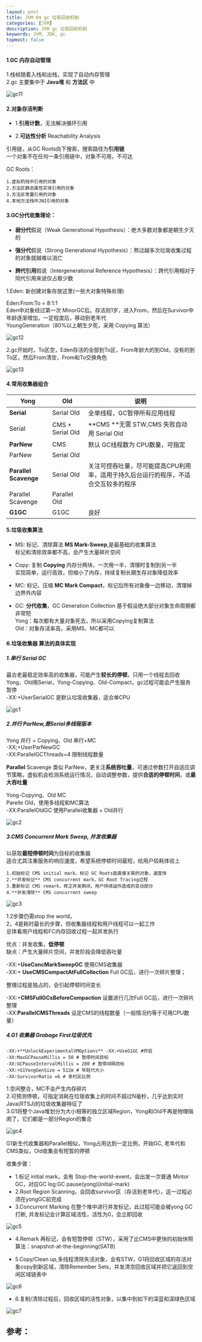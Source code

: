 ```yaml
---
layout: post
title: JVM 04 gc 垃圾回收机制
categories: [JVM]
description: JVM gc 垃圾回收机制
keywords: JVM, JDK, gc
topmost: false
---
```


#### 1.GC 内存自动管理

1.栈帧随着入栈和出栈，实现了自动内存管理  
2.gc 主要集中于 **Java堆** 和 **方法区** 中

![gc11](../images/posts/2016-07-14-jvm-gc/gc11.png)

#### 2.对象存活判断

- 1.**引用计数**，无法解决循环引用

- 2.**可达性分析** Reachability Analysis

引用链，从GC Roots向下搜索，搜索路径为**引用链**  
一个对象不在任何一条引用链中，对象不可用，不可达

GC Roots：

```
1.虚拟机栈中引用的对象
2.方法区静态属性实体引用的对象
3.方法区常量引用的对象
4.本地方法栈中JNI引用的对象
```



#### 3.GC分代收集理论：

- **弱分代**假说（Weak Generational Hypothesis）：绝大多数对象都是朝生夕灭的

- **强分代**假说（Strong Generational Hypothesis）：熬过越多次垃圾收集过程的对象就越难以消亡

- **跨代引用**假说（Intergenerational Reference Hypothesis）：跨代引用相对于同代引用来说仅占极少数

1.Eden: 新创建对象存放这里(一些大对象特殊处理)  

Eden:From:To = 8:1:1   
Eden中对象经过第一次 MinorGC后。存活则1岁，进入From，然后在Survivor中年龄逐渐增加，一定程度后，移动到老年代  
YoungGeneration（80%以上朝生夕死，采用 Copying 算法）

![gc12](/images/posts/2016-07-14-jvm-gc/gc12.png)

2.gc开始时，To区空，Eden存活的全部到To区，From年龄大的到Old，没有的到To区，然后From清空，From和To交换角色

![gc13](/images/posts/2016-07-14-jvm-gc/gc13.png)



#### 4.常用收集器组合

| Yong                  | Old                | 说明                                                         |
| --------------------- | ------------------ | ------------------------------------------------------------ |
| **Serial**            | Serial   Old       | 全单线程，GC暂停所有应用线程                                 |
| Serial                | CMS +   Serial Old | **CMS **无需 STW,CMS 失败自动用 Serial   Old                 |
| **ParNew**            | CMS                | 默认 GC线程数为 CPU数量，可指定                              |
| ParNew                | Serial   Old       |                                                              |
| **Parallel Scavenge** | Serial   Old       | 关注可控吞吐量，尽可能提高CPU利用率，适用于持久后台运行的程序，不适合交互较多的程序 |
| Parallel  Scavenge    | Parallel   Old     |                                                              |
| **G1GC**              | G1GC               | 良好                                                         |

#### 5.垃圾收集算法

- MS: 标记、清除算法 **MS Mark-Sweep**,是最基础的收集算法  
  标记和清除效率都不高，会产生大量碎片空间

- Copy: 复制 **Copying** 内存分两块，一次用一半，清理时复制到另一半  
  实现简单，运行高效，但缩小了内存，持续复制长期生存对象降低效率

- MC: 标记、压缩 **MC Mark Compact**，标记后所有对象像一边移动，清理掉边界外内容 

- GC: **分代收集**，GC Generation Collection 基于假设绝大部分对象生命周期都非常短   
  Yong：每次都有大量对象死去，所以采用Copying复制算法   
  Old：对象存活率高，采用MS、MC都可以

#### 6.垃圾收集器 算法的具体实现

##### 1.串行 **Serial** GC  

最古老最稳定效率高的收集器，可能产生**较长的停顿**，只用一个线程去回收  
Yong、Old用Serial，Yong-Copying、Old-Compact，gc过程可能会产生服务暂停  
-XX:+UserSerialGC 
是默认垃圾收集器，适合单CPU

![gc1](/images/posts/2016-07-14-jvm-gc/gc1.png)

##### 2.并行 **ParNew**,是Serial多线程版本  

Yong 并行 + Copying、Old 串行+MC  
-XX;+UserParNewGC  
-XX:ParallelGCThreads=4 限制线程数量

**Parallel** Scavenge 类似 ParNew，更关注**系统吞吐量**，可通过参数打开自适应调节策略，虚拟机会检测系统运行情况，自动调整参数，提供**合适的停顿时间**，或**最大吞吐量**

Yong-Copying、Old MC  
Parelle Old，使用多线程和MC算法  
-XX:ParallelOldGC 使用Parallel收集器 + Old并行

![gc2](C:/Users/jsc/Desktop/gc2.png)

##### 3.**CMS**  Concurrent Mark Sweep,  并发收集器  

以获取**最短停顿时间**为目标的收集器  
适合尤其注重服务的响应速度，希望系统停顿时间最短，给用户较耗体验上

```
1.初始标记 CMS initial mark，标记 GC Roots能直接关联的对象，速度快
2.**并发标记** CMS concurrent mark，GC Root Tracing过程
3.重新标记 CMS remark，修正并发期间，用户持续运作造成的变动部分
4.**并发清除** CMS concurrent sweep
```

 ![gc3](/images/posts/2016-07-14-jvm-gc/gc3.png)

1.2步骤仍需stop the world，   
2，4是耗时最长的步骤，但收集器线程和用户线程可以一起工作  
总体看用户线程和FC内存回收过程一起并发执行

优点：并发收集，**低停顿**  
缺点：产生大量碎片空间，并发阶段会降低吞吐量 

-XX:+**UseConcMarkSweepGC** 使用CMS收集器  
-XX:+ **UseCMSCompactAtFullCollection** Full GC后，进行一次碎片整理；

整理过程是独占的，会引起停顿时间变长

-XX:+**CMSFullGCsBeforeCompaction** 设置进行几次Full GC后，进行一次碎片整理  
-XX:**ParallelCMSThreads** 设定CMS的线程数量（一般情况约等于可用CPU数量）



##### 4.G1 收集器 Grabage First垃圾优先

```
-XX:+**UnlockExperimentalVMOptions** -XX:+UseG1GC #开启
-XX:MaxGCPauseMillis = 50 # 暂停时间目标
-XX:GCPauseIntervalMillis = 200 # 暂停间隔目标
-XX:+G1YongGenSize = 512m # 年轻代大小
-XX:SurvivorRatio =6 # 幸村区比例
```

1.空间整合，MC不会产生内存碎片  
2.可预测停顿，可指定消耗在垃圾收集上的时间不超过N毫秒，几乎达到实时Java(RTSJ)的垃圾收集器特征了   
3.G1将整个Java堆划分为大小相等的独立区域Region，Yong和Old不再是物理隔阂了，它们都是一部分Region的集合

![gc4](/images/posts/2016-07-14-jvm-gc/gc4.png)

G1新生代收集器和Parallel相似，Yong占用达到一定比例，开始GC, 老年代和CMS类似，Old收集会有短暂的停顿 

收集步骤：

- 1.标记 initial mark，会有 Stop-the-world-event，会出发一次普通 Mintor GC，对应GC log:GC pause(yong)(initial-mark)  
- 2.Root Region Scanning，会回收survivor区（存活到老年代），这一过程必须在yongGC前完成  
- 3.Concurrent Marking 在整个堆中进行并发标记，此过程可能会被yong GC打断, 并发标记会计算区域活性，活性为0，会立即回收

![gc5](/images/posts/2016-07-14-jvm-gc/gc5-1609473593116.png)

- 4.Remark 再标记，会有短暂停顿（STW），采用了比CMS中更快的初始快照算法：snapshot-at-the-beginning(SATB) 

- 5.Copy/Clean up,多线程清除失活对象，会有STW，G1将回收区域的存活对象copy到新区域，清除Remember Sets，并发清空回收区域并把它返回到空闲区域链表中

![gc6](/images/posts/2016-07-14-jvm-gc/gc6.png)

- 6.复制/清除过程后，回收区域的活性对象，以集中到如下的深蓝和深绿色区域

![gc7](/images/posts/2016-07-14-jvm-gc/gc7.png)













## 参考：

